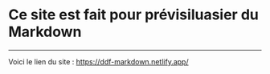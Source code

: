# Ce site est fait pour prévisiluasier du Markdown

***

Voici le lien du site : 
https://ddf-markdown.netlify.app/